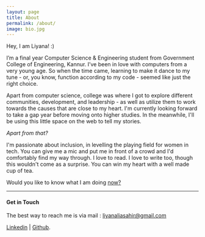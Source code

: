 ```yaml
---
layout: page
title: About
permalink: /about/
image: bio.jpg
---
```


Hey, I am Liyana! :)

I’m a final year Computer Science & Engineering student from Government College of Engineering, Kannur. I’ve been in love with computers from a very young age. So when the time came, learning to make it dance to my tune - or, you know, function according to my code - seemed like just the right choice.

Apart from computer science, college was where I got to explore different communities, development, and leadership  - as well as utilize them to work towards the causes that are close to my heart. I'm currently looking forward to take a gap year before moving onto higher studies. In the meanwhile, I'll be using this little space on the web to tell my stories.

*Apart from that?*

I'm passionate about inclusion, in levelling the playing field for women in tech. You can give me a mic and put me in front of a crowd and I'd comfortably find my way through. I love to read. I love to write too, though this wouldn't come as a surprise. You can win my heart with a well made cup of tea.

Would you like to know what I am doing [now?](http://www.liyanasahir.in/now)

***

#### Get in Touch

The best way to reach me is via mail : liyanaliasahir@gmail.com

[Linkedin](https://linkedin.com/in/liyanasahir) | [Github](https://www.github.com/liyanasahir).
